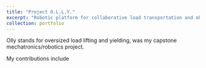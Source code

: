 ```yaml
---
title: "Project O.L.L.Y."
excerpt: "Robotic platform for collaborative load transportation and obstacle avoidance<br/><img src='/images/olly500.png'>"
collection: portfolio
---
```


Olly stands for oversized load lifting and yielding, was my capstone mechatronics/robotics project. 

My contributions include


